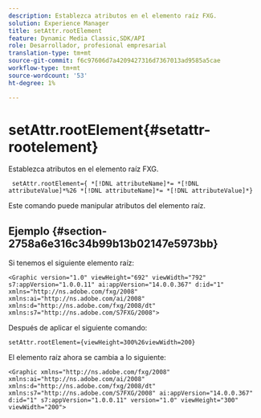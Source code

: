 ```yaml
---
description: Establezca atributos en el elemento raíz FXG.
solution: Experience Manager
title: setAttr.rootElement
feature: Dynamic Media Classic,SDK/API
role: Desarrollador, profesional empresarial
translation-type: tm+mt
source-git-commit: f6c97606d7a4209427316d7367013ad9585a5cae
workflow-type: tm+mt
source-wordcount: '53'
ht-degree: 1%

---
```



# setAttr.rootElement{#setattr-rootelement}

Establezca atributos en el elemento raíz FXG.

` setAttr.rootElement={ *[!DNL attributeName]*= *[!DNL attributeValue]*%26 *[!DNL attributeName]*= *[!DNL attributeValue]*}`

Este comando puede manipular atributos del elemento raíz.

## Ejemplo {#section-2758a6e316c34b99b13b02147e5973bb}

Si tenemos el siguiente elemento raíz:

`<Graphic version="1.0" viewHeight="692" viewWidth="792" s7:appVersion="1.0.0.11" ai:appVersion="14.0.0.367" d:id="1" xmlns="http://ns.adobe.com/fxg/2008" xmlns:ai="http://ns.adobe.com/ai/2008" xmlns:d="http://ns.adobe.com/fxg/2008/dt" xmlns:s7="http://ns.adobe.com/S7FXG/2008">`

Después de aplicar el siguiente comando:

`setAttr.rootElement={viewHeight=300%26viewWidth=200}`

El elemento raíz ahora se cambia a lo siguiente:

`<Graphic xmlns="http://ns.adobe.com/fxg/2008" xmlns:ai="http://ns.adobe.com/ai/2008" xmlns:d="http://ns.adobe.com/fxg/2008/dt" xmlns:s7="http://ns.adobe.com/S7FXG/2008" ai:appVersion="14.0.0.367" d:id="1" s7:appVersion="1.0.0.11" version="1.0" viewHeight="300" viewWidth="200">`

